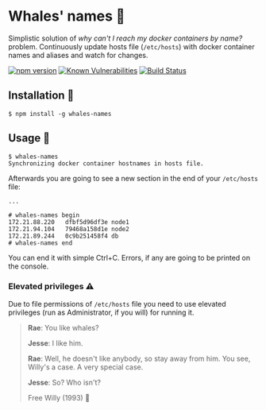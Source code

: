 # Whales' names 🐋

Simplistic solution of *why can't I reach my docker containers by name?* problem. Continuously update hosts file (`/etc/hosts`) with docker container names and aliases and watch for changes.

[![npm version](https://badge.fury.io/js/whales-names.svg)](https://badge.fury.io/js/whales-names) [![Known Vulnerabilities](https://snyk.io/test/github/gregolsky/whales-names/badge.svg)](https://snyk.io/test/github/gregolsky/whales-names) [![Build Status](https://travis-ci.org/gregolsky/whales-names.svg?branch=master)](https://travis-ci.org/gregolsky/whales-names)

## Installation 🔨

```
$ npm install -g whales-names
```

## Usage 📘

```
$ whales-names
Synchronizing docker container hostnames in hosts file.
```

Afterwards you are going to see a new section in the end of your `/etc/hosts` file:

```
...

# whales-names begin
172.21.88.220	dfbf5d96df3e node1 
172.21.94.104	79468a158d1e node2
172.21.89.244	0c9b251458f4 db
# whales-names end

```

You can end it with simple Ctrl+C. Errors, if any are going to be printed on the console.

### Elevated privileges ⚠️
Due to file permissions of `/etc/hosts` file you need to use elevated privileges (run as Administrator, if you will) for running it.

> **Rae**: You like whales?
>
> **Jesse**: I like him.
>
> **Rae**: Well, he doesn't like anybody, so stay away from him. You see, Willy's a case. A very special case.
>
> **Jesse**: So? Who isn't?
>
> Free Willy (1993) 🐳